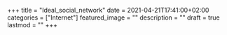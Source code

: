 +++
title =  "Ideal_social_network"
date = 2021-04-21T17:41:00+02:00
categories = ["Internet"]
featured_image = ""
description = ""
draft = true
lastmod = ""
+++

<!--more-->
